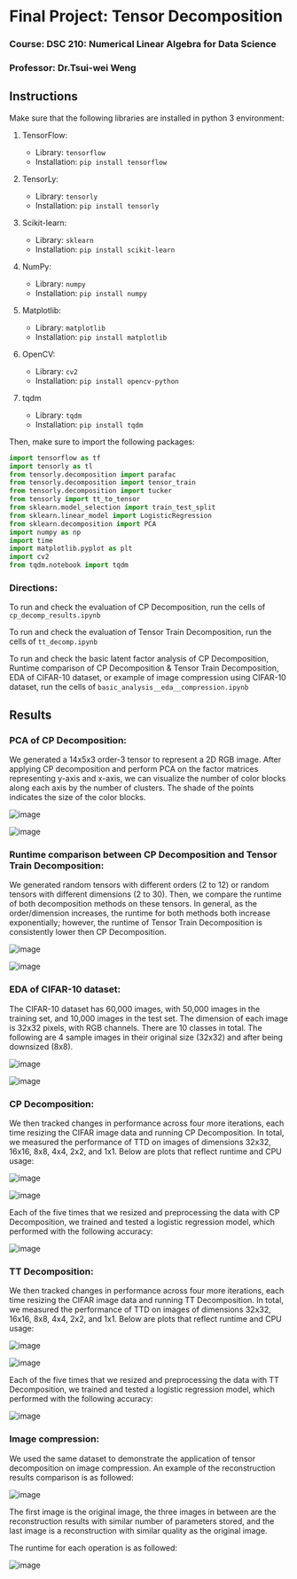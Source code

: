 # Final Project: Tensor Decomposition

### Course: DSC 210: Numerical Linear Algebra for Data Science

### Professor: Dr.Tsui-wei Weng
## Instructions

Make sure that the following libraries are installed in python 3 environment:

1. TensorFlow:
   - Library: `tensorflow`
   - Installation: `pip install tensorflow`

2. TensorLy:
   - Library: `tensorly`
   - Installation: `pip install tensorly`

3. Scikit-learn:
   - Library: `sklearn`
   - Installation: `pip install scikit-learn`

4. NumPy:
   - Library: `numpy`
   - Installation: `pip install numpy`

5. Matplotlib:
   - Library: `matplotlib`
   - Installation: `pip install matplotlib`

6. OpenCV:
   - Library: `cv2`
   - Installation: `pip install opencv-python`
  
7. tqdm
   - Library: `tqdm`
   - Installation: `pip install tqdm`
  
Then, make sure to import the following packages: 

```python
import tensorflow as tf
import tensorly as tl
from tensorly.decomposition import parafac
from tensorly.decomposition import tensor_train
from tensorly.decomposition import tucker
from tensorly import tt_to_tensor
from sklearn.model_selection import train_test_split
from sklearn.linear_model import LogisticRegression
from sklearn.decomposition import PCA
import numpy as np
import time
import matplotlib.pyplot as plt
import cv2
from tqdm.notebook import tqdm
```
### Directions:

To run and check the evaluation of CP Decomposition, run the cells of `cp_decomp_results.ipynb`

To run and check the evaluation of Tensor Train Decomposition, run the cells of `tt_decomp.ipynb`

To run and check the basic latent factor analysis of CP Decomposition, Runtime comparison of CP Decomposition & Tensor Train Decomposition, EDA of CIFAR-10 dataset, or example of image compression using CIFAR-10 dataset, run the cells of `basic_analysis__eda__compression.ipynb`

## Results
### PCA of CP Decomposition:
We generated a 14x5x3 order-3 tensor to represent a 2D RGB image. After applying CP decomposition and perform PCA on the factor matrices representing y-axis and x-axis, we can visualize the number of color blocks along each axis by the number of clusters. The shade of the points indicates the size of the color blocks.

![image](https://github.com/hahmed17/dsc210-final/blob/main/PCA%20of%20y-axis.png)

![image](https://github.com/hahmed17/dsc210-final/blob/main/PCA%20of%20x-axis.png)

### Runtime comparison between CP Decomposition and Tensor Train Decomposition:
We generated random tensors with different orders (2 to 12) or random tensors with different dimensions (2 to 30). Then, we compare the runtime of both decomposition methods on these tensors. In general, as the order/dimension increases, the runtime for both methods both increase exponentially; however, the runtime of Tensor Train Decomposition is consistently lower then CP Decomposition.

![image](https://github.com/hahmed17/dsc210-final/blob/main/runtime%20vs%20order%20for%20tensor%20decomposition.png)

![image](https://github.com/hahmed17/dsc210-final/blob/main/runtime%20vs%20dimension%20for%20tensor%20decomposition.png)

### EDA of CIFAR-10 dataset:
The CIFAR-10 dataset has 60,000 images, with 50,000 images in the training set, and 10,000 images in the test set. The dimension of each image is 32x32 pixels, with RGB channels. There are 10 classes in total. The following are 4 sample images in their original size (32x32) and after being downsized (8x8).

![image](https://github.com/hahmed17/dsc210-final/blob/main/cifar10%20normalized.png)

![image](https://github.com/hahmed17/dsc210-final/blob/main/cifar10%20normalized%20resized.png)

### CP Decomposition:
We then tracked changes in performance across four more iterations, each time resizing the CIFAR image data and running CP Decomposition. In total, we measured the performance of TTD on images of dimensions 32x32, 16x16, 8x8, 4x4, 2x2, and 1x1. Below are plots that reflect runtime and CPU usage:

![image](https://github.com/hahmed17/dsc210-final/assets/56313938/5fb1690e-0015-47f6-9d97-0b83051aa389)

![image](https://github.com/hahmed17/dsc210-final/assets/56313938/745fd66f-413d-4aaa-8adb-1a5506eb5b84)

Each of the five times that we resized and preprocessing the data with CP Decomposition, we trained and tested a logistic regression model, which performed with the following accuracy:

![image](https://github.com/hahmed17/dsc210-final/assets/56313938/3749f2b8-411e-4441-9045-43fef290aa4a)

### TT Decomposition: 
We then tracked changes in performance across four more iterations, each time resizing the CIFAR image data and running TT Decomposition. In total, we measured the performance of TTD on images of dimensions 32x32, 16x16, 8x8, 4x4, 2x2, and 1x1. Below are plots that reflect runtime and CPU usage:

![image](https://github.com/hahmed17/dsc210-final/assets/56313938/4aa69466-2745-49ba-baf1-8859d50ef1d3)

![image](https://github.com/hahmed17/dsc210-final/assets/56313938/b87291c0-412e-4f55-8216-663668446157)

Each of the five times that we resized and preprocessing the data with TT Decomposition, we trained and tested a logistic regression model, which performed with the following accuracy:

![image](https://github.com/hahmed17/dsc210-final/assets/56313938/ccacb91c-d2d7-4ea7-9ead-33474cd70b81)

### Image compression:
We used the same dataset to demonstrate the application of tensor decomposition on image compression. An example of the reconstruction results comparison is as followed:

![image](https://github.com/hahmed17/dsc210-final/blob/main/reconstruction%20results%20for%20image%20no.%201.png)

The first image is the original image, the three images in between are the reconstruction results with similar number of parameters stored, and the last image is a reconstruction with similar quality as the original image.

The runtime for each operation is as followed:

![image](https://github.com/hahmed17/dsc210-final/blob/main/runtime%20for%20image%20compression.png)


